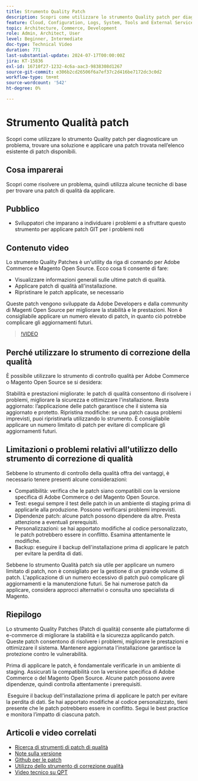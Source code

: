 ```yaml
---
title: Strumento Quality Patch
description: Scopri come utilizzare lo strumento Quality patch per diagnosticare un problema, trovare una soluzione e applicare una patch trovata nell’elenco esistente di patch disponibili.
feature: Cloud, Configuration, Logs, System, Tools and External Services
topic: Architecture, Commerce, Development
role: Admin, Architect, User
level: Beginner, Intermediate
doc-type: Technical Video
duration: 771
last-substantial-update: 2024-07-17T00:00:00Z
jira: KT-15836
exl-id: 16710f27-1232-4c6a-aac3-9838308d1267
source-git-commit: e306b2cd26506f6a7ef37c2d416be7172dc3c0d2
workflow-type: tm+mt
source-wordcount: '542'
ht-degree: 0%

---
```


# Strumento Qualità patch

Scopri come utilizzare lo strumento Quality patch per diagnosticare un problema, trovare una soluzione e applicare una patch trovata nell’elenco esistente di patch disponibili.

## Cosa imparerai

Scopri come risolvere un problema, quindi utilizza alcune tecniche di base per trovare una patch di qualità da applicare.

## Pubblico

* Sviluppatori che imparano a individuare i problemi e a sfruttare questo strumento per applicare patch GIT per i problemi noti

## Contenuto video

Lo strumento Quality Patches è un&#39;utility da riga di comando per Adobe Commerce e Magento Open Source. Ecco cosa ti consente di fare:

* Visualizzare informazioni generali sulle ultime patch di qualità.
* Applicare patch di qualità all&#39;installazione.
* Ripristinare le patch applicate, se necessario

Queste patch vengono sviluppate da Adobe Developers e dalla community di Magenti Open Source per migliorare la stabilità e le prestazioni. Non è consigliabile applicare un numero elevato di patch, in quanto ciò potrebbe complicare gli aggiornamenti futuri.

>[!VIDEO](https://video.tv.adobe.com/v/3431436?learn=on)

## Perché utilizzare lo strumento di correzione della qualità

È possibile utilizzare lo strumento di controllo qualità per Adobe Commerce o Magento Open Source se si desidera:

Stabilità e prestazioni migliorate: le patch di qualità consentono di risolvere i problemi, migliorare la sicurezza e ottimizzare l&#39;installazione.
Resta aggiornato: l’applicazione delle patch garantisce che il sistema sia aggiornato e protetto.
Ripristina modifiche: se una patch causa problemi imprevisti, puoi ripristinarla utilizzando lo strumento. È consigliabile applicare un numero limitato di patch per evitare di complicare gli aggiornamenti futuri.  

## Limitazioni o problemi relativi all&#39;utilizzo dello strumento di correzione di qualità

Sebbene lo strumento di controllo della qualità offra dei vantaggi, è necessario tenere presenti alcune considerazioni:

* Compatibilità: verifica che le patch siano compatibili con la versione specifica di Adobe Commerce o del Magento Open Source.
* Test: esegui sempre il test delle patch in un ambiente di staging prima di applicarle alla produzione. Possono verificarsi problemi imprevisti.
* Dipendenze patch: alcune patch possono dipendere da altre. Presta attenzione a eventuali prerequisiti.
* Personalizzazioni: se hai apportato modifiche al codice personalizzato, le patch potrebbero essere in conflitto. Esamina attentamente le modifiche.
* Backup: eseguire il backup dell&#39;installazione prima di applicare le patch per evitare la perdita di dati.

Sebbene lo strumento Qualità patch sia utile per applicare un numero limitato di patch, non è consigliato per la gestione di un grande volume di patch. L&#39;applicazione di un numero eccessivo di patch può complicare gli aggiornamenti e la manutenzione futuri. Se hai numerose patch da applicare, considera approcci alternativi o consulta uno specialista di Magento. 

## Riepilogo

Lo strumento Quality Patches (Patch di qualità) consente alle piattaforme di e-commerce di migliorare la stabilità e la sicurezza applicando patch. Queste patch consentono di risolvere i problemi, migliorare le prestazioni e ottimizzare il sistema. Mantenere aggiornata l&#39;installazione garantisce la protezione contro le vulnerabilità.

Prima di applicare le patch, è fondamentale verificarle in un ambiente di staging. Assicurati la compatibilità con la versione specifica di Adobe Commerce o del Magento Open Source. Alcune patch possono avere dipendenze, quindi controlla attentamente i prerequisiti.

 Eseguire il backup dell&#39;installazione prima di applicare le patch per evitare la perdita di dati. Se hai apportato modifiche al codice personalizzato, tieni presente che le patch potrebbero essere in conflitto. Segui le best practice e monitora l’impatto di ciascuna patch.

## Articoli e video correlati

* [Ricerca di strumenti di patch di qualità](https://experienceleague.adobe.com/tools/commerce-quality-patches/index.html?lang=it)
* [Note sulla versione](https://experienceleague.adobe.com/it/docs/commerce-operations/tools/quality-patches-tool/release-notes)
* [Github per le patch](https://github.com/magento/quality-patches/blob/master/patches/os/)
* [Utilizzo dello strumento di correzione qualità](https://experienceleague.adobe.com/it/docs/commerce-operations/tools/quality-patches-tool/usage)
* [Video tecnico su QPT](https://experienceleague.adobe.com/it/docs/commerce-learn/tutorials/tools/quality-patch-tool)
